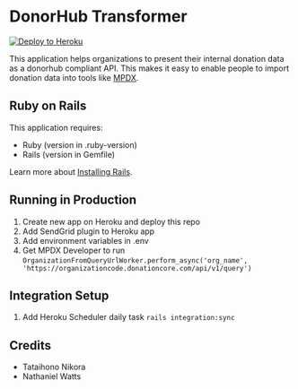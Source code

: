 DonorHub Transformer
================

[![Deploy to Heroku](https://www.herokucdn.com/deploy/button.png)](https://heroku.com/deploy)

This application helps organizations to present their internal donation data as a donorhub compliant API.
This makes it easy to enable people to import donation data into tools like [MPDX](https://mpdx.org).

Ruby on Rails
-------------

This application requires:

- Ruby (version in .ruby-version)
- Rails (version in Gemfile)

Learn more about [Installing Rails](http://railsapps.github.io/installing-rails.html).

Running in Production
---------------------

1. Create new app on Heroku and deploy this repo
2. Add SendGrid plugin to Heroku app
3. Add environment variables in .env
4. Get MPDX Developer to run `OrganizationFromQueryUrlWorker.perform_async('org_name', 'https://organizationcode.donationcore.com/api/v1/query')`

Integration Setup
-----------------

1. Add Heroku Scheduler daily task `rails integration:sync`

Credits
-------
- Tataihono Nikora
- Nathaniel Watts
